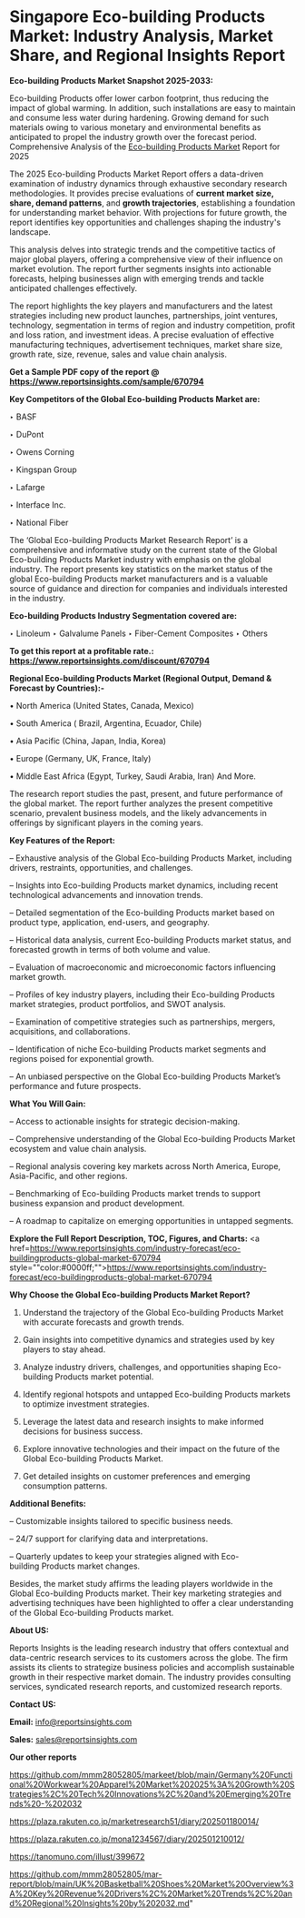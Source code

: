 # Singapore Eco-building Products Market: Industry Analysis, Market Share, and Regional Insights Report

<strong>Eco-building Products Market Snapshot 2025-2033:</strong>

Eco-building Products offer lower carbon footprint, thus reducing the impact of global warming. In addition, such installations are easy to maintain and consume less water during hardening. Growing demand for such materials owing to various monetary and environmental benefits as anticipated to propel the industry growth over the forecast period. Comprehensive Analysis of the <a href=https://www.reportsinsights.com/sample/670794>Eco-building Products Market</a> Report for 2025

The 2025 Eco-building Products Market Report offers a data-driven examination of industry dynamics through exhaustive secondary research methodologies. It provides precise evaluations of <strong>current market size, share, demand patterns</strong>, and <strong>growth trajectories</strong>, establishing a foundation for understanding market behavior. With projections for future growth, the report identifies key opportunities and challenges shaping the industry's landscape.

This analysis delves into strategic trends and the competitive tactics of major global players, offering a comprehensive view of their influence on market evolution. The report further segments insights into actionable forecasts, helping businesses align with emerging trends and tackle anticipated challenges effectively.

The report highlights the key players and manufacturers and the latest strategies including new product launches, partnerships, joint ventures, technology, segmentation in terms of region and industry competition, profit and loss ration, and investment ideas. A precise evaluation of effective manufacturing techniques, advertisement techniques, market share size, growth rate, size, revenue, sales and value chain analysis.

<strong>Get a Sample PDF copy of the report @ <a href=https://www.reportsinsights.com/sample/670794 style=color:#0000ff;>https://www.reportsinsights.com/sample/670794</a></strong>

<strong>Key Competitors of the Global Eco-building Products Market are:</strong>

‣ BASF

‣ DuPont

‣ Owens Corning

‣ Kingspan Group

‣ Lafarge

‣ Interface Inc.

‣ National Fiber

The ‘Global Eco-building Products Market Research Report’ is a comprehensive and informative study on the current state of the Global Eco-building Products Market industry with emphasis on the global industry. The report presents key statistics on the market status of the global Eco-building Products market manufacturers and is a valuable source of guidance and direction for companies and individuals interested in the industry.

<strong>Eco-building Products Industry Segmentation covered are:</strong>

‣ Linoleum
‣ Galvalume Panels
‣ Fiber-Cement Composites
‣ Others

<strong>To get this report at a profitable rate.: <a href=https://www.reportsinsights.com/discount/670794 style=color:#0000ff;>https://www.reportsinsights.com/discount/670794</a></strong>

<strong>Regional Eco-building Products Market (Regional Output, Demand &amp; Forecast by Countries):-</strong>

• North America (United States, Canada, Mexico)

• South America ( Brazil, Argentina, Ecuador, Chile)

• Asia Pacific (China, Japan, India, Korea)

• Europe (Germany, UK, France, Italy)

• Middle East Africa (Egypt, Turkey, Saudi Arabia, Iran) And More.

The research report studies the past, present, and future performance of the global market. The report further analyzes the present competitive scenario, prevalent business models, and the likely advancements in offerings by significant players in the coming years.

<strong>Key Features of the Report:</strong>

– Exhaustive analysis of the Global Eco-building Products Market, including drivers, restraints, opportunities, and challenges.

– Insights into Eco-building Products market dynamics, including recent technological advancements and innovation trends.

– Detailed segmentation of the Eco-building Products market based on product type, application, end-users, and geography.

– Historical data analysis, current Eco-building Products market status, and forecasted growth in terms of both volume and value.

– Evaluation of macroeconomic and microeconomic factors influencing market growth.

– Profiles of key industry players, including their Eco-building Products market strategies, product portfolios, and SWOT analysis.

– Examination of competitive strategies such as partnerships, mergers, acquisitions, and collaborations.

– Identification of niche Eco-building Products market segments and regions poised for exponential growth.

– An unbiased perspective on the Global Eco-building Products Market’s performance and future prospects.

<strong>What You Will Gain:</strong>

– Access to actionable insights for strategic decision-making.

– Comprehensive understanding of the Global Eco-building Products Market ecosystem and value chain analysis.

– Regional analysis covering key markets across North America, Europe, Asia-Pacific, and other regions.

– Benchmarking of Eco-building Products market trends to support business expansion and product development.

– A roadmap to capitalize on emerging opportunities in untapped segments.

<strong>Explore the Full Report Description, TOC, Figures, and Charts:</strong>
<a href=https://www.reportsinsights.com/industry-forecast/eco-buildingproducts-global-market-670794 style=""color:#0000ff;"">https://www.reportsinsights.com/industry-forecast/eco-buildingproducts-global-market-670794</a>

<strong>Why Choose the Global Eco-building Products Market Report?</strong>

1. Understand the trajectory of the Global Eco-building Products Market with accurate forecasts and growth trends.

2. Gain insights into competitive dynamics and strategies used by key players to stay ahead.

3. Analyze industry drivers, challenges, and opportunities shaping Eco-building Products market potential.

4. Identify regional hotspots and untapped Eco-building Products markets to optimize investment strategies.

5. Leverage the latest data and research insights to make informed decisions for business success.

6. Explore innovative technologies and their impact on the future of the Global Eco-building Products Market.

7. Get detailed insights on customer preferences and emerging consumption patterns.

<strong>Additional Benefits:</strong>

– Customizable insights tailored to specific business needs.

– 24/7 support for clarifying data and interpretations.

– Quarterly updates to keep your strategies aligned with Eco-building Products market changes.

Besides, the market study affirms the leading players worldwide in the Global Eco-building Products market. Their key marketing strategies and advertising techniques have been highlighted to offer a clear understanding of the Global Eco-building Products market.

<strong><strong>About US</strong>:</strong>

Reports Insights is the leading research industry that offers contextual and data-centric research services to its customers across the globe. The firm assists its clients to strategize business policies and accomplish sustainable growth in their respective market domain. The industry provides consulting services, syndicated research reports, and customized research reports.

<strong>Contact US:</strong>

<p class=><b>Email:</b> <a href=mailto:info@reportsinsights.com>info@reportsinsights.com</a></p>
<p class=><b>Sales:</b> <a href=mailto:sales@reportsinsights.com>sales@reportsinsights.com</a></p>

<strong>Our other reports</strong>

<a href=https://github.com/mmm28052805/markeet/blob/main/Germany%20Functional%20Workwear%20Apparel%20Market%202025%3A%20Growth%20Strategies%2C%20Tech%20Innovations%2C%20and%20Emerging%20Trends%20-%202032>https://github.com/mmm28052805/markeet/blob/main/Germany%20Functional%20Workwear%20Apparel%20Market%202025%3A%20Growth%20Strategies%2C%20Tech%20Innovations%2C%20and%20Emerging%20Trends%20-%202032</a>

<a href=https://plaza.rakuten.co.jp/marketresearch51/diary/202501180014/>https://plaza.rakuten.co.jp/marketresearch51/diary/202501180014/</a>

<a href=https://plaza.rakuten.co.jp/mona1234567/diary/202501210012/>https://plaza.rakuten.co.jp/mona1234567/diary/202501210012/</a>

<a href=https://tanomuno.com/illust/399672>https://tanomuno.com/illust/399672</a>

<a href=https://github.com/mmm28052805/mar-report/blob/main/UK%20Basketball%20Shoes%20Market%20Overview%3A%20Key%20Revenue%20Drivers%2C%20Market%20Trends%2C%20and%20Regional%20Insights%20by%202032.md>https://github.com/mmm28052805/mar-report/blob/main/UK%20Basketball%20Shoes%20Market%20Overview%3A%20Key%20Revenue%20Drivers%2C%20Market%20Trends%2C%20and%20Regional%20Insights%20by%202032.md</a>"
